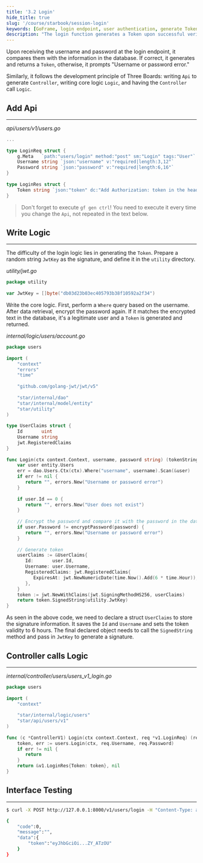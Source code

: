 ```yaml
---
title: '3.2 Login'
hide_title: true
slug: '/course/starbook/session-login'
keywords: [GoFrame, login endpoint, user authentication, generate Token, password encryption, user requests, error handling, JwtKey, interface testing, logic writing]
description: "The login function generates a Token upon successful verification by receiving the username and password. Using the GoFrame framework, it adheres to the development principle of Three Boards, including Api generation Controller, and writing core Logic logic. The JwtKey is used to generate the signature, and the Token is valid for six hours. The core logic is invoked in the Controller to implement the login function, and the interface is tested to ensure functionality."
---
```

Upon receiving the username and password at the login endpoint, it compares them with the information in the database. If correct, it generates and returns a `Token`, otherwise, it prompts "Username or password error."

Similarly, it follows the development principle of Three Boards: writing `Api` to generate `Controller`, writing core logic `Logic`, and having the `Controller` call `Logic`.
## Add Api
---
*api/users/v1/users.go*
```go
...
  
type LoginReq struct {  
    g.Meta   `path:"users/login" method:"post" sm:"Login" tags:"User"`  
    Username string `json:"username" v:"required|length:3,12"`  
    Password string `json:"password" v:"required|length:6,16"`  
}  
  
type LoginRes struct {  
    Token string `json:"token" dc:"Add Authorization: token in the header for authentication-required interfaces"`
}
```

> Don't forget to execute `gf gen ctrl`! You need to execute it every time you change the `Api`, not repeated in the text below.

## Write Logic
---
The difficulty of the login logic lies in generating the `Token`. Prepare a random string `JwtKey` as the signature, and define it in the `utility` directory.

*utility/jwt.go*
```go
package utility  
  
var JwtKey = []byte("db03d23b03ec405793b38f10592a2f34")
```

Write the core logic. First, perform a `Where` query based on the username. After data retrieval, encrypt the password again. If it matches the encrypted text in the database, it's a legitimate user and a `Token` is generated and returned.

*internal/logic/users/account.go*
```go
package users  
  
import (  
    "context"  
    "errors"
    "time"  
    
    "github.com/golang-jwt/jwt/v5"
    
    "star/internal/dao"    
    "star/internal/model/entity"    
    "star/utility"
)
  
type UserClaims struct {  
    Id       uint  
    Username string  
    jwt.RegisteredClaims  
}  
  
func Login(ctx context.Context, username, password string) (tokenString string, err error) {  
    var user entity.Users  
    err = dao.Users.Ctx(ctx).Where("username", username).Scan(&user)  
    if err != nil {  
       return "", errors.New("Username or password error")  
    }  
  
    if user.Id == 0 {  
       return "", errors.New("User does not exist")  
    }  
  
    // Encrypt the password and compare it with the password in the database  
    if user.Password != encryptPassword(password) {  
       return "", errors.New("Username or password error")  
    }  
  
    // Generate token  
    userClaims := &UserClaims{  
       Id:       user.Id,  
       Username: user.Username,  
       RegisteredClaims: jwt.RegisteredClaims{  
          ExpiresAt: jwt.NewNumericDate(time.Now().Add(6 * time.Hour)),  
       },  
    }  
    token := jwt.NewWithClaims(jwt.SigningMethodHS256, userClaims)  
    return token.SignedString(utility.JwtKey)  
}
```

As seen in the above code, we need to declare a struct `UserClaims` to store the signature information. It saves the `Id` and `Username` and sets the token validity to 6 hours. The final declared object needs to call the `SignedString` method and pass in `JwtKey` to generate a signature.

## Controller calls Logic
---
*internal/controller/users/users_v1_login.go*
```go
package users  
  
import (  
    "context"  
    
    "star/internal/logic/users"  
    "star/api/users/v1"
)  
  
func (c *ControllerV1) Login(ctx context.Context, req *v1.LoginReq) (res *v1.LoginRes, err error) {  
    token, err := users.Login(ctx, req.Username, req.Password)  
    if err != nil {  
       return  
    }  
    return &v1.LoginRes{Token: token}, nil  
}
```

## Interface Testing
---
```bash
$ curl -X POST http://127.0.0.1:8000/v1/users/login -H "Content-Type: application/json" -d "{\"username\":\"oldme\", \"password\":\"123456\"}"

{
    "code":0,
    "message":"",
    "data":{
        "token":"eyJhbGciOi...ZY_ATzOU"
    }
}
```